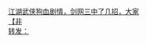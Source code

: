 [江湖武侠狗血剧情，剑网三中了几招，大家](http://tieba.baidu.com/p/2453422846?see_lz=1&pn=)   
[【非](http://tieba.baidu.com/p/2453947044?see_lz=1&pn=)   
[转发：](http://tieba.baidu.com/p/2453002212?see_lz=1&pn=)   
